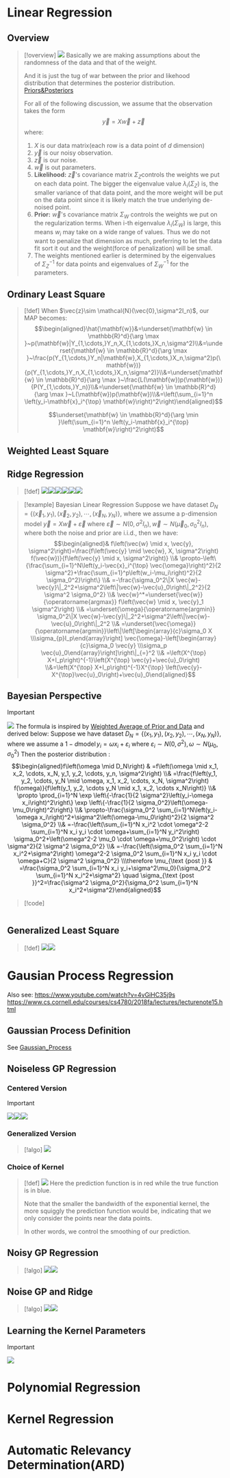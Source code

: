 # Linear Regression
## Overview
> [!overview]
> ![](3_Regression&Reparametrization.assets/image-20240203160654772.png)
> Basically we are making assumptions about the randomness of the data and that of the weight.
> 
> And it is just the tug of war between the prior and likehood distribution that determines the posterior distribution. [Priors&Posteriors](../../../../Data_Science/Statistical_Inference/3_Bayesian_Statistics/Priors&Posteriors.md)
> 
> For all of the following discussion, we assume that the observation takes the form $$\vec{y}=X\vec{w}+\vec{z}$$ where:
> 1. $X$ is our data matrix(each row is a data point of $d$ dimension)
> 2. $\vec{y}$ is our noisy observation.
> 3. $\vec{z}$ is our noise. 
> 4. $\vec{w}$ is out parameters.
> 5. **Likelihood:** $\vec{z}$'s covariance matrix $\Sigma_Z$controls the weights we put on each data point. The bigger the eigenvalue value $\lambda_i(\Sigma_Z)$ is, the smaller variance of that data point, and the more weight will be put on the data point since it is likely match the true underlying de-noised point.
> 6. **Prior:** $\vec{w}$'s covariance matrix $\Sigma_W$ controls the weights we put on the regularization terms. When i-th eigenvalue $\lambda_i(\Sigma_W)$ is large, this means $w_i$ may take on a wide range of values. Thus we do not want to penalize that dimension as much, preferring to let the data fit sort it out and the weight(force of penalization) will be small.
> 7. The weights mentioned earlier is determined by the eigenvalues of $\Sigma_Z^{-1}$ for data points and eigenvalues of $\Sigma_W^{-1}$ for the parameters.


## Ordinary Least Square
> [!def]
> When $\vec{z}\sim \mathcal{N}(\vec{0},\sigma^2I_n)$, our MAP becomes:
> $$\begin{aligned}\hat{\mathbf{w}}&=\underset{\mathbf{w} \in \mathbb{R}^d}{\arg \max }~p(\mathbf{w}|Y_{1,\cdots,}Y_n,X_{1,\cdots,}X_n,\sigma^2)\\&=\underset{\mathbf{w} \in \mathbb{R}^d}{\arg \max }~\frac{p(Y_{1,\cdots,}Y_n|\mathbf{w},X_{1,\cdots,}X_n,\sigma^2)p(\mathbf{w})}{p(Y_{1,\cdots,}Y_n,X_{1,\cdots,}X_n,\sigma^2)}\\&=\underset{\mathbf{w} \in \mathbb{R}^d}{\arg \max }~\frac{L(\mathbf{w})p(\mathbf{w})}{P(Y_{1,\cdots,}Y_n)}\\&=\underset{\mathbf{w} \in \mathbb{R}^d}{\arg \max }~L(\mathbf{w})p(\mathbf{w})\\&=\left(\sum_{i=1}^n \left(y_i-\mathbf{x}_i^{\top} \mathbf{w}\right)^2\right)\end{aligned}$$
> 
> $$\underset{\mathbf{w} \in \mathbb{R}^d}{\arg \min }\left(\sum_{i=1}^n \left(y_i-\mathbf{x}_i^{\top} \mathbf{w}\right)^2\right)$$



## Weighted Least Square
> 



## Ridge Regression
> [!def]
> ![](3_Regression&Reparametrization.assets/image-20240215185851667.png)![](3_Regression&Reparametrization.assets/image-20240215185859913.png)![](3_Regression&Reparametrization.assets/image-20240215185918635.png)![](3_Regression&Reparametrization.assets/image-20240215190345861.png)![](3_Regression&Reparametrization.assets/image-20240215190355652.png)![](3_Regression&Reparametrization.assets/image-20240215190402804.png)

> [!example] Bayesian Linear Regression
> Suppose we have dataset $D_N=\left\{\left(\vec{x}_1, y_1\right),\left(\vec{x}_2, y_2\right), \cdots,\left(\vec{x}_N, y_N\right)\right\}$, where we assume a p-dimension model $\vec{y}=X \vec{w}+\vec{\varepsilon}$ where $\vec{\varepsilon} \sim N\left(0, \sigma^2 I_n\right), \vec{w} \sim N\left(\vec{\mu}_0, \sigma_0^2 I_n\right)$, where both the noise and prior are i.i.d., then we have:
> $$\begin{aligned}& f\left(\vec{w} \mid x, \vec{y}, \sigma^2\right)=\frac{f\left(\vec{y} \mid \vec{w}, X, \sigma^2\right) f(\vec{w})}{f\left(\vec{y} \mid x, \sigma^2\right)} \\& \propto-\left\{\frac{\sum_{i=1}^N\left(y_i-\vec{x}_i^{\top} \vec{\omega}\right)^2}{2 \sigma^2}+\frac{\sum_{i=1}^p\left(w_i-\mu_i\right)^2}{2 \sigma_0^2}\right\} \\& =-\frac{\sigma_0^2\|X \vec{w}-\vec{y}\|_2^2+\sigma^2\left\|\vec{w}-\vec{u}_0\right\|_2^2}{2 \sigma^2 \sigma_0^2} \\& \vec{w}^*=\underset{\vec{w}}{\operatorname{argmax}} f\left(\vec{w} \mid x, \vec{y}_1 \sigma^2\right) \\& =\underset{\omega}{\operatorname{argmin}} \sigma_0^2\|X \vec{w}-\vec{y}\|_2^2+\sigma^2\left\|\vec{w}-\vec{u}_0\right\|_2^2 \\& =\underset{\vec{\omega}}{\operatorname{argmin}}\left\|\left[\begin{array}{c}\sigma_0 X \\\sigma_{p}I_p\end{array}\right] \vec{\omega}-\left[\begin{array}{c}\sigma_0 \vec{y} \\\sigma_p \vec{u}_0\end{array}\right]\right\|_{=}^2 \\& =\left(X^{\top} X+I_p\right)^{-1}\left(X^{\top} \vec{y}+\vec{u}_0\right) \\&=\left(X^{\top} X+I_p\right)^{-1}X^{\top} \left(\vec{y}-X^{\top}\vec{u}_0\right)+\vec{u}_0\end{aligned}$$
> 



## Bayesian Perspective
> [!important]
> ![](3_Regression&Reparametrization.assets/image-20240215194645426.png)
> The formula is inspired by [Weighted Average of Prior and Data](../../../../Data_Science/Statistical_Inference/3_Bayesian_Statistics/Priors&Posteriors.md#Guassian%20Priors#Weighted%20Average%20of%20Prior%20and%20Data) and derived below:
> Suppose we have dataset $D_N=\left\{\left(x_1, y_1\right),\left(x_2, y_2\right), \cdots,\left(x_N, y_N\right)\right\}$, where we assume a $1-d \operatorname{model} y_i=\omega x_i+\varepsilon_i$ where $\varepsilon_i \sim N\left(0, \sigma^2\right), \omega \sim N\left(\mu_0, \sigma_0^2\right)$
> Then the posterior distribution :$$\begin{aligned}f\left(\omega \mid D_N\right) & =f\left(\omega \mid x_1, x_2, \cdots, x_N, y_1, y_2, \cdots, y_n, \sigma^2\right) \\& =\frac{f\left(y_1, y_2, \cdots, y_N \mid \omega, x_1, x_2, \cdots, x_N, \sigma^2\right) f(\omega)}{f\left(y_1, y_2, \cdots y_N \mid x_1, x_2, \cdots x_N\right)} \\& \propto \prod_{i=1}^N \exp \left\{-\frac{1}{2 \sigma^2}\left(y_i-\omega x_i\right)^2\right\} \exp \left\{-\frac{1}{2 \sigma_0^2}\left(\omega-\mu_0\right)^2\right\} \\& \propto-\frac{\sigma_0^2 \sum_{i=1}^N\left(y_i-\omega x_i\right)^2+\sigma^2\left(\omega-\mu_0\right)^2}{2 \sigma^2 \sigma_0^2} \\& =-\frac{\left(\sum_{i=1}^N x_i^2 \cdot \omega^2-2 \sum_{i=1}^N x_i y_i \cdot \omega+\sum_{i=1}^N y_i^2\right) \sigma_0^2+\left(\omega^2-2 \mu_0 \cdot \omega+\mu_0^2\right) \cdot \sigma^2}{2 \sigma^2 \sigma_0^2} \\& =-\frac{\left(\sigma_0^2 \sum_{i=1}^N x_i^2+\sigma^2\right) \omega^2-2 \sigma_0^2 \sum_{i=1}^N x_i y_i \cdot \omega+C}{2 \sigma^2 \sigma_0^2} \\\therefore \mu_{\text {post }} & =\frac{\sigma_0^2 \sum_{i=1}^N x_i y_i+\sigma^2\mu_0}{\sigma_0^2 \sum_{i=1}^N x_i^2+\sigma^2} \quad \sigma_{\text {post }}^2=\frac{\sigma^2 \sigma_0^2}{\sigma_0^2 \sum_{i=1}^N x_i^2+\sigma^2}\end{aligned}$$
> 
> 


> [!code]
```python

```





## Generalized Least Square
> [!def]
> ![](3_Regression&Reparametrization.assets/image-20240318171316010.png)![](3_Regression&Reparametrization.assets/image-20240318171323774.png)



# Gausian Process Regression
Also see:
https://www.youtube.com/watch?v=4vGiHC35j9s
https://www.cs.cornell.edu/courses/cs4780/2018fa/lectures/lecturenote15.html

## Gaussian Process Definition
See [Gaussian_Process](../../EECS126/3_Random_Processes/Gaussian_Process.md)

## Noiseless GP Regression
### Centered Version
> [!important]
> ![](3_Regression&Reparametrization.assets/image-20240320122953007.png)![](3_Regression&Reparametrization.assets/image-20240320122958574.png)![](3_Regression&Reparametrization.assets/image-20240320123004944.png)


### Generalized Version
> [!algo]
> ![](3_Regression&Reparametrization.assets/image-20240320123315291.png)




### Choice of Kernel
> [!def]
> ![](3_Regression&Reparametrization.assets/image-20240320123341894.png)
> Here the prediction function is in red while the true function is in blue.
> 
> Note that the smaller the bandwidth of the exponential kernel, the more squiggly the prediction function would be, indicating that we only consider the points near the data points.
> 
> In other words, we control the smoothing of our prediction.




## Noisy GP Regression
> [!algo]
> ![](3_Regression&Reparametrization.assets/image-20240320123751574.png)![](3_Regression&Reparametrization.assets/image-20240320123801108.png)





## Noise GP and Ridge
> [!algo]
> ![](3_Regression&Reparametrization.assets/image-20240320123822584.png)![](3_Regression&Reparametrization.assets/image-20240320123829523.png)





## Learning the Kernel Parameters
> [!important]
> ![](3_Regression&Reparametrization.assets/image-20240320123855725.png)









# Polynomial Regression




# Kernel Regression




# Automatic Relevancy Determination(ARD)






